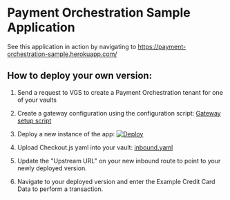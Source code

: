 # Payment Orchestration Sample Application
See this application in action by navigating to <https://payment-orchestration-sample.herokuapp.com/>

## How to deploy your own version:
1. Send a request to VGS to create a Payment Orchestration tenant for one of your vaults

2. Create a gateway configuration using the configuration script:
[Gateway setup script](https://gist.github.com/mottersheadt/976b7f2418884fda2fc29dace2363b7b)

3. Deploy a new instance of the app:
[![Deploy](https://www.herokucdn.com/deploy/button.svg)](https://heroku.com/deploy?template=https://github.com/vgs-samples/payment-orchestration-demo-app)

4. Upload Checkout.js yaml into your vault:
[inbound.yaml](https://github.com/vgs-samples/payment-orchestration-demo-app/blob/main/app/static/routes/inbound.yaml)

5. Update the "Upstream URL" on your new inbound route to point to your newly deployed version.

6. Navigate to your deployed version and enter the Example Credit Card Data to perform a transaction.

